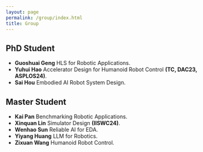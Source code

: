 ```yaml
---
layout: page
permalink: /group/index.html
title: Group
---
```


## PhD Student

- **Guoshuai Geng** HLS for Robotic Applications.
- **Yuhui Hao** Accelerator Design for Humanoid Robot Control **(TC, DAC23, ASPLOS24)**.
- **Sai Hou** Embodied AI Robot System Design.

## Master Student

- **Kai Pan** Benchmarking Robotic Applications.
- **Xinquan Lin** Simulator Design **(IISWC24)**.
- **Wenhao Sun** Reliable AI for EDA.
- **Yiyang Huang** LLM for Robotics.
- **Zixuan Wang** Humanoid Robot Control.

<br>